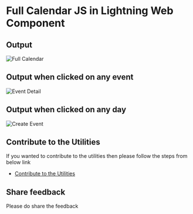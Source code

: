 # Full Calendar JS in Lightning Web Component

## Output

![Full Calendar](https://github.com/amitastreait/Salesforce-Short-Hands/blob/master/images/fullCalendar.PNG)

## Output when clicked on any event

![Event Detail](https://github.com/amitastreait/Salesforce-Short-Hands/blob/master/images/eventDetail.PNG)

## Output when clicked on any day

![Create Event](https://github.com/amitastreait/Salesforce-Short-Hands/blob/master/images/createEvent.PNG)

## Contribute to the Utilities
If you wanted to contribute to the utilities then please follow the steps from below link
- [Contribute to the Utilities](https://github.com/amitastreait/Salesforce-Short-Hands)

## Share feedback
Please do share the feedback
